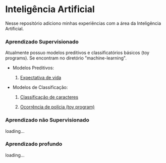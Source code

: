 # Inteligência Artificial

Nesse repositório adiciono minhas experiências com a área da Inteligência Artificial.

### Aprendizado Supervisionado

Atualmente possuo modelos preditivos e classificatórios básicos (toy programs). Se encontram no diretório "machine-learning".

- Modelos Preditivos: 

    1. [Expectativa de vida](https://github.com/gmarinho2/artificial-inteligence/blob/main/machine-learning/multiple-linear-regression.py)

- Modelos de Classificação:

    1. [Classificação de caracteres](https://github.com/gmarinho2/artificial-inteligence/blob/main/machine-learning/handwrite-classifier.py)

    2. [Ocorrência de polícia (toy program)](https://github.com/gmarinho2/artificial-inteligence/blob/main/machine-learning/basic-classifier.py)


### Aprendizado não Supervisionado

loading...

### Aprendizado profundo

loading...
